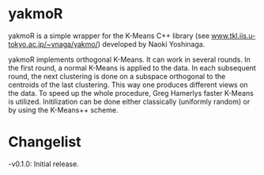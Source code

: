 # yakmoR

yakmoR is a simple wrapper for the K-Means C++ library 
(see www.tkl.iis.u-tokyo.ac.jp/~ynaga/yakmo/) developed
by Naoki Yoshinaga.

yakmoR implements orthogonal K-Means. It can work in several rounds.
In the first round, a normal K-Means is applied to the data.
In each subsequent round, the next clustering is done on a subspace orthogonal
to the centroids of the last clustering. This way one produces different
views on the data.
To speed up the whole procedure, Greg Hamerlys faster K-Means
is utilized. Initilization can be done either classically (uniformly random)
or by using the K-Means++ scheme.


# Changelist

-v0.1.0: Initial release.
